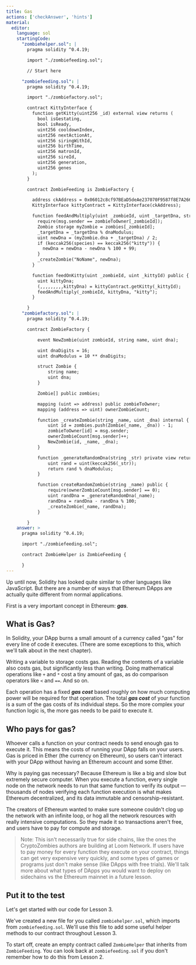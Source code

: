 ```yaml
---
title: Gas
actions: ['checkAnswer', 'hints']
material:
  editor:
    language: sol
    startingCode:
      "zombiehelper.sol": |
        pragma solidity ^0.4.19;

        import "./zombiefeeding.sol";

        // Start here

      "zombiefeeding.sol": |
        pragma solidity ^0.4.19;

        import "./zombiefactory.sol";

        contract KittyInterface {
          function getKitty(uint256 _id) external view returns (
            bool isGestating,
            bool isReady,
            uint256 cooldownIndex,
            uint256 nextActionAt,
            uint256 siringWithId,
            uint256 birthTime,
            uint256 matronId,
            uint256 sireId,
            uint256 generation,
            uint256 genes
          );
        }

        contract ZombieFeeding is ZombieFactory {

          address ckAddress = 0x06012c8cf97BEaD5deAe237070F9587f8E7A266d;
          KittyInterface kittyContract = KittyInterface(ckAddress);

          function feedAndMultiply(uint _zombieId, uint _targetDna, string species) public {
            require(msg.sender == zombieToOwner[_zombieId]);
            Zombie storage myZombie = zombies[_zombieId];
            _targetDna = _targetDna % dnaModulus;
            uint newDna = (myZombie.dna + _targetDna) / 2;
            if (keccak256(species) == keccak256("kitty")) {
              newDna = newDna - newDna % 100 + 99;
            }
            _createZombie("NoName", newDna);
          }

          function feedOnKitty(uint _zombieId, uint _kittyId) public {
            uint kittyDna;
            (,,,,,,,,,kittyDna) = kittyContract.getKitty(_kittyId);
            feedAndMultiply(_zombieId, kittyDna, "kitty");
          }

        }
      "zombiefactory.sol": |
        pragma solidity ^0.4.19;

        contract ZombieFactory {

            event NewZombie(uint zombieId, string name, uint dna);

            uint dnaDigits = 16;
            uint dnaModulus = 10 ** dnaDigits;

            struct Zombie {
                string name;
                uint dna;
            }

            Zombie[] public zombies;

            mapping (uint => address) public zombieToOwner;
            mapping (address => uint) ownerZombieCount;

            function _createZombie(string _name, uint _dna) internal {
                uint id = zombies.push(Zombie(_name, _dna)) - 1;
                zombieToOwner[id] = msg.sender;
                ownerZombieCount[msg.sender]++;
                NewZombie(id, _name, _dna);
            }

            function _generateRandomDna(string _str) private view returns (uint) {
                uint rand = uint(keccak256(_str));
                return rand % dnaModulus;
            }

            function createRandomZombie(string _name) public {
                require(ownerZombieCount[msg.sender] == 0);
                uint randDna = _generateRandomDna(_name);
                randDna = randDna - randDna % 100;
                _createZombie(_name, randDna);
            }

        }
    answer: >
      pragma solidity ^0.4.19;

      import "./zombiefeeding.sol";

      contract ZombieHelper is ZombieFeeding {

      }
---
```


Up until now, Solidity has looked quite similar to other languages like JavaScript. But there are a number of ways that Ethereum DApps are actually quite different from normal applications. 

First is a very important concept in Ethereum: **_gas_**.

## What is Gas?

In Solidity, your DApp burns a small amount of a currency called "gas" for every line of code it executes. (There are some exceptions to this, which we'll talk about in the next chapter).

Writing a variable to storage costs gas. Reading the contents of a variable also costs gas, but significantly less than writing. Doing mathematical operations like `+` and `*` cost a tiny amount of gas, as do comparison operators like `<` and `==`. And so on.

Each operation has a fixed **_gas cost_** based roughly on how much computing power will be required for that operation. The total **_gas cost_** of your function is a sum of the gas costs of its individual steps. So the more complex your function logic is, the more gas needs to be paid to execute it.

## Who pays for gas?

Whoever calls a function on your contract needs to send enough gas to execute it. This means the costs of running your DApp falls on your users. Gas is priced in Ether (the currency on Ethereum), so users can't interact with your DApp without having an Ethereum account and some Ether.

Why is paying gas necessary? Because Ethereum is like a big and slow but extremely secure computer. When you execute a function, every single node on the network needs to run that same function to verify its output — thousands of nodes verifying each function execution is what makes Ethereum decentralized, and its data immutable and censorship-resistant.

The creators of Ethereum wanted to make sure someone couldn't clog up the network with an infinite loop, or hog all the network resources with really intensive computations. So they made it so transactions aren't free, and users have to pay for compute and storage.

> Note: This isn't necessarily true for side chains, like the ones the CryptoZombies authors are building at Loom Network. If users have to pay money for every function they execute on your contract, things can get very expensive very quickly, and some types of games or programs just don't make sense (like DApps with free trials). We'll talk more about what types of DApps you would want to deploy on sidechains vs the Ethereum mainnet in a future lesson.

## Put it to the test

Let's get started with our code for Lesson 3.

We've created a new file for you called `zombiehelper.sol`, which imports from `zombiefeeding.sol`. We'll use this file to add some useful helper methods to our contract throughout Lesson 3.

To start off, create an empty contract called `ZombieHelper` that inherits from `ZombieFeeding`. You can look back at `zombiefeeding.sol` if you don't remember how to do this from Lesson 2.
